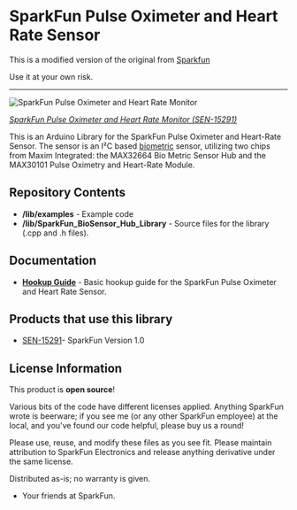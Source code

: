 # SparkFun Pulse Oximeter and Heart Rate Sensor

This is a modified version of the original from [Sparkfun](https://github.com/sparkfun/SparkFun_Bio_Sensor_Hub_Library)

Use it at your own risk.

-----------------------

![SparkFun Pulse Oximeter and Heart Rate Monitor](https://cdn.sparkfun.com/assets/parts/1/3/6/6/4/15219-SparkFun_Pulse_Oximeter_and_Heart_Rate_Sensor_-_MAX30101__Qwiic_-01.jpg)

[*SparkFun Pulse Oximeter and Heart Rate Monitor (SEN-15291)*](https://www.sparkfun.com/products/15219)

This is an Arduino Library for the SparkFun Pulse Oximeter and Heart-Rate Sensor. The sensor is an
I&sup2;C based [biometric](https://en.wikipedia.org/wiki/Biometrics) sensor, utilizing two chips from Maxim
Integrated: the MAX32664 Bio Metric Sensor Hub and the MAX30101 Pulse Oximetry and Heart-Rate Module.

## Repository Contents

* **/lib/examples** - Example code
* **/lib/SparkFun_BioSensor_Hub_Library** - Source files for the library (.cpp and .h files).

## Documentation

* **[Hookup Guide](https://learn.sparkfun.com/tutorials/sparkfun-pulse-oximeter-and-heart-rate-monitor-hookup-guide)** - Basic hookup guide for the SparkFun Pulse Oximeter and Heart Rate Sensor.

## Products that use this library

* [SEN-15291](https://www.sparkfun.com/products/15219)- SparkFun Version 1.0

## License Information

This product is **open source**!

Various bits of the code have different licenses applied. Anything SparkFun wrote is beerware; if you see me (or any other SparkFun employee) at the local, and you've found our code helpful, please buy us a round!

Please use, reuse, and modify these files as you see fit. Please maintain attribution to SparkFun Electronics and release anything derivative under the same license.

Distributed as-is; no warranty is given.

* Your friends at SparkFun.
